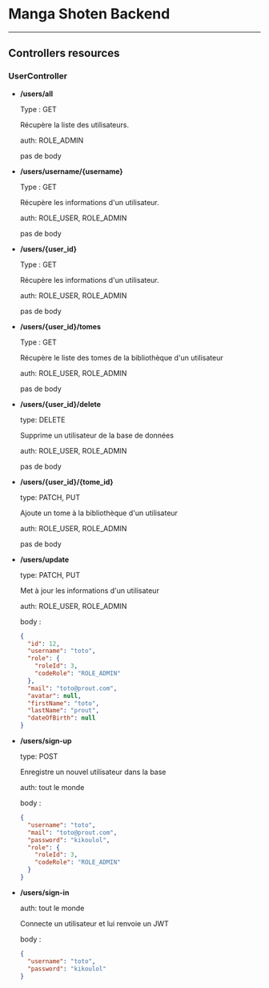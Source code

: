 # Manga Shoten Backend
----

## Controllers resources

### UserController

* **/users/all**

    Type : GET

    Récupère la liste des utilisateurs.

    auth: ROLE_ADMIN

    pas de body

* **/users/username/{username}**

    Type : GET    

    Récupère les informations d'un utilisateur.

    auth: ROLE_USER, ROLE_ADMIN
    
    pas de body

* **/users/{user_id}**

    Type : GET

    Récupère les informations d'un utilisateur.

    auth: ROLE_USER, ROLE_ADMIN

    pas de body

* **/users/{user_id}/tomes**

    Type : GET

    Récupère le liste des tomes de la bibliothèque d'un utilisateur

    auth: ROLE_USER, ROLE_ADMIN

    pas de body

* **/users/{user_id}/delete**

    type: DELETE

    Supprime un utilisateur de la base de données

    auth: ROLE_USER, ROLE_ADMIN

    pas de body

* **/users/{user_id}/{tome_id}**

    type: PATCH, PUT

    Ajoute un tome à la bibliothèque d'un utilisateur

    auth: ROLE_USER, ROLE_ADMIN

    pas de body

* **/users/update**

    type: PATCH, PUT

    Met à jour les informations d'un utilisateur

    auth: ROLE_USER, ROLE_ADMIN

    body :

    ```json
    {
      "id": 12,
      "username": "toto",
      "role": {
        "roleId": 3,
        "codeRole": "ROLE_ADMIN"
      },
      "mail": "toto@prout.com",
      "avatar": null,
      "firstName": "toto",
      "lastName": "prout",
      "dateOfBirth": null
    }
    ```
    
* **/users/sign-up**

    type: POST

    Enregistre un nouvel utilisateur dans la base

    auth: tout le monde

    body :

    ```json
    {
      "username": "toto",
      "mail": "toto@prout.com",
      "password": "kikoulol",
      "role": {
        "roleId": 3,
        "codeRole": "ROLE_ADMIN"
      }
    }
    ```

* **/users/sign-in**
    
    auth: tout le monde

    Connecte un utilisateur et lui renvoie un JWT

    body :

    ```json
    {
      "username": "toto",
      "password": "kikoulol"
    }
    ``` 